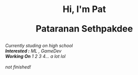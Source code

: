 <h1 align="center">
  <b>Hi, I'm Pat</b>
  <p>Pataranan Sethpakdee</p>
</h1>
<p>
  <em>
    Currently studing on high school<br>
    <b>Interested :</b> ML , GameDev<br>
    <b>Working On</b> 1 2 3 4... a lot lol<br><br>not finished!
  </em>
</p>
